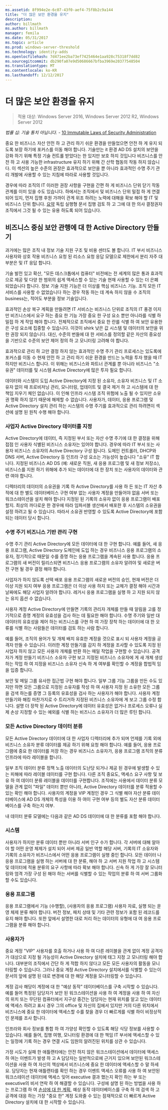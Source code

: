 ```yaml
---
ms.assetid: 8f994e2e-6c07-43f0-aef4-75f8b2c9a144
title: "더 많은 보안 환경을 유지"
description: 
author: billmath
ms.author: billmath
manager: femila
ms.date: 05/31/2017
ms.topic: article
ms.prod: windows-server-threshold
ms.technology: identity-adds
ms.openlocfilehash: 7d471ee2ba73ef7425464e1aa928c75318f7dd82
ms.sourcegitcommit: db290fa07e9d50686667bfba3969e20377548504
ms.translationtype: MT
ms.contentlocale: ko-KR
ms.lasthandoff: 12/12/2017
---
```

# <a name="maintaining-a-more-secure-environment"></a>더 많은 보안 환경을 유지

>적용 대상: Windows Server 2016, Windows Server 2012 R2, Windows Server 2012

*법률 십: 기술 통치 아닙니다.* - [10 Immutable Laws of Security Administration](https://technet.microsoft.com/library/cc722488.aspx)  
  
중요 한 비즈니스 자산 안전 하 고 관리 하기 쉬운 환경을 만들었으면 안전 하 게 유지 되도록 보장 하기에 포커스를 이동 해야 합니다. 기술만는 it 환경 AD DS 설치의 보안을 강화 하기 위해 특정 기술 컨트롤 받았다는 한 있지만 보호 하지 것입니다 비즈니스를 안전 하 고 사용 가능한 infrastructure 유지 하기 위해 간 산학 협동의 작동 하지 않습니다. 이 섹션의 높은 수준의 권장은 효과적으로 보안을 뿐 아니라 효과적인 수명 주기 관리 개발에 사용할 수 있는 지침에 따라로 사용할 것입니다.  
  
경우에 따라 조직의 IT 이러한 권장 사항을 구현을 간편 하 게 비즈니스 단위 닫기 작동 관계를 이미 있을 수도 있습니다. 하에서는 조직에서 및 비즈니스 단위 밀접 하 게 연결 되어 있지, 먼저 집행 후원 가까이 관계 위조 하려는 노력에 대해을 확보 해야 할 IT 및 비즈니스 단위 합니다. [요약](../../../ad-ds/manage/component-updates/Executive-Summary.md) 독립 실행형 문서 집행 검토 하 고 그에 대 한 의사 결정권자 조직에서 그것 될 수 있는 유용 하도록 되어 있습니다.  
  
## <a name="creating-business-centric-security-practices-for-active-directory"></a>비즈니스 중심 보안 관행에 대 한 Active Directory 만들기  
과거에는 많은 조직 내 정보 기술 지원 구조 및 비용 센터도 볼 합니다. IT 부서 비즈니스 사용자와 상호 작용 비즈니스 요청 된 리소스 요청 응답 모델으로 제한에서 분리 자주 대부분은 및 IT 응답 합니다.  
  
기술 발전 있고 확산, "모든 데스크톱에서 컴퓨터" 비전에는 전 세계의 많은 통과 효과적으로 제공 및 다양 한 범위의 쉽게 액세스할 수 있는 기술 현재 사용할 수 있는 더 은폐 되었습니다 합니다. 정보 기술 지원 기능은 더 이상를 핵심 비즈니스 기능. 조직 모든 IT 서비스를 사용할 수 없었습니다 하는 경우 작동 하는 데 계속 하지 않을 수 조직의 business는, 적어도 부분을 정보 기술입니다.  
  
효과적인 손상 복구 계획을 만들려면 IT 서비스는 비즈니스 단위로 조직의 IT 풍경 이지만 비즈니스에서 요구 하는 중요 한 기능 가장 중요 한 구성 요소 뿐만 아니라를 식별 하 밀접 하 게 작업 해야 합니다. 전체적으로 조직에서 중요 한 란를 식별 하 여 보안 유용한은 구성 요소에 집중할 수 있습니다. 이것이 shirk 낮은 값 시스템 및 데이터의 보안을 위한 권장 되지 않습니다. 대신, 수준의 번들에 대 한 서비스를 정의할 같은 자산의 중요성을 기반으로 수준의 보안 제어 정의 하 고 모니터링 고려해 야 합니다.  
  
효과적으로 관리 하 고만 결정 하지 않는 효과적인 수명 주기 관리 프로세스는 있도록에 포커스를 이동 수 현재 안전 하 고 관리 하기 쉬운 환경을 만드는 노력을 투자 했을 때 IT 하지만 비즈니스 합니다. 이 위해는 비즈니스와 파트너 관계를 뿐 아니라 비즈니스 "소유권" 데이터를 및 시스템 Active Directory에 많은 투자 필요 합니다.  
  
데이터와 시스템이 도입 Active Directory에 지정 된 소유자, 소유자 비즈니스 및 IT 소유자 없이 때 프로비저닝 관리, 모니터링, 업데이트 및 결국 제거 하 고 시스템에 대 한 책임 지우기 체인 없습니다. 이 인해 인프라 시스템 조직 위험에 노출 될 수 있지만 소유권 명확 하지 않기 때문에 해제할 수 없습니다. 사용자가, 데이터, 응용 프로그램 및 Active Directory 설치 관리 하는 시스템의 수명 주기를 효과적으로 관리 하려면이 섹션에 설명 된 원칙 수행 해야 합니다.  
  
### <a name="assign-a-business-owner-to-active-directory-data"></a>사업자 Active Directory 데이터를 지정  
Active Directory에 데이터, 즉 지정된 부서 또는 자산 수명 주기에 대 한 결정을 위해 접점 인 사용자 식별된 비즈니스 소유자는 있어야 합니다. 경우에 따라 IT 부서 또는 사용자 비즈니스 소유자의 Active Directory 구성 됩니다. 도메인 컨트롤러, DHCP와 DNS 서버, Active Directory 등 인프라 구성 요소는 가능성이 높습니다 "소유" IT 합니다. 지정된 비즈니스 AD DS (예: 새로운 직원, 새 응용 프로그램 및 새 정보 저장소), 비즈니스를 지원 하기 위해에 추가 되는 데이터에 대 한 장치 또는 사용자의 데이터와 관련 여야 합니다.  
  
디렉터리의 데이터의 소유권을 기록 하 Active Directory를 사용 하 든 또는 IT 자산 추적에 대 한 별도 데이터베이스 구현 여부 없는 사용자 계정을 만들어야 없음 서버 또는 워크스테이션을 설치 해야 합니다 지정된 된 기록의 소유자 없이 응용 프로그램이 배포할지. 최상의 까다로운 한 경우에 따라 임파서블 생산에서 배포한 후 시스템의 소유권을 설정 하려고 될 수 있습니다. 따라서 소유권 반영할 수 있도록 Active Directory에 포함 되는 데이터 당시 합니다.  
  
### <a name="implement-business-driven-lifecycle-management"></a>수명 주기 비즈니스 기반 관리 구현  
수명 주기 관리 Active Directory에 모든 데이터에 대 한 구현 합니다. 예를 들어, 새 응용 프로그램, Active Directory 도메인에 도입 하는 경우 비즈니스 응용 프로그램의 소유자, 정기적으로 때문일 수를 증명 하는 응용 프로그램을 계속된 사용 합니다. 응용 프로그램의 새 버전이 릴리스되면 비즈니스 응용 프로그램의 소유자 알려야 및 새로운 버전 구현 될 경우 결정 해야 합니다.  
  
사업자가 하지 않도록 선택 배포 응용 프로그램의 새로운 버전의 승인, 현재 버전은 더 이상 지원 되지 여부 응용 프로그램은 더 이상 사용 하지 또는 교체가 결정 해야 시간과 날짜에도 해당 사업자 알려야 합니다. 레거시 응용 프로그램을 실행 하 고 지원 되지 않는 유지 옵션 수 없습니다.  
  
사용자 계정 Active Directory에 만들면 기록의 관리자 개체를 만들 때 알림을 고를 정기적으로 증명 계정의 유효성을 검사 하는 데 필요한 해야 합니다. 수명 주기와 일반 대 데이터의 유효성을 제어 하는 비즈니스를 구현 하 여 가장 장착 하는 데이터에 대 한 오류를 식별 하는 사람들은 데이터를 검토 하는 사람 합니다.  
  
예를 들어, 조직의 용어가 및 개체 배치 유효한 계정을 것으로 표시 되 사용자 계정을 공격자 만들 수 있습니다. 이러한 계정 만들기를 감지 하 계정을 조사할 수 있도록 지정 된 사업자 하지 않고 모든 사용자 개체를 반환 하는 매일 작업을 구현할 수 있습니다. 공격자가 계정 만들기 비즈니스 소유자 구현 보고 지정된 비즈니스 소유자에 게 새 개체 생성 하는 작업 하 여 지정을 비즈니스 소유자 신속 하 게 여부를 확인할 수 계정을 합법적 임을 입증 합니다.  
  
보안 및 메일 그룹 유사한 접근법 구현 해야 합니다. 일부 그룹 기능 그룹을 만든 수도 있지만 하면 모든 그룹으로 지정된 소유자를 작성 하 여 사용자 지정 된 소유한 모든 그룹을 검색 하는를 증명 그 등록의 유효성을 검사 하는 사용자가 해야 합니다. 사용자 계정 만들기와 해킹 마찬가지로 수 트리거하 지정된 비즈니스 소유자에 게 보고 그룹 수정 합니다. 설명 더 장착 된 Active Directory에 데이터 유효성은 없거나 프로세스 오류나 실제 손상 지정할 수 있는 예외를 식별 하는 비즈니스 소유자가 더 많은 루틴 합니다.  
  
### <a name="classify-all-active-directory-data"></a>모든 Active Directory 데이터 분류  
모든 Active Directory 데이터에 대 한 사업자 디렉터리에 추가 되며 언제를 기록 외에 비즈니스 소유자 분류 데이터를 제공 하기 위해 요청 해야 합니다. 예를 들어, 응용 프로그램에 중요 한 데이터를 저장 하는 경우 비즈니스 소유자가, 응용 프로그램 조직의 분류 인프라에 따라 레이블을 합니다.  
  
일부 조직 데이터 분류 정책 노출 데이터의 도난당 되거나 제공 된 경우에 발생할 수 있는 피해에 따라 레이블 데이터를 구현 합니다. 다른 조직 중요도, 액세스 요구 사항 및 보유 하 여 데이터 분류 레이블을 데이터를 구현합니다. 조직에는 사용에서 데이터 분류 모델을 관계 없이 "파일" 데이터 뿐만 아니라, Active Directory 데이터를 분류 적용할 수 있는 확인 해야 합니다. 사용자의 계정을 VIP 계정인 경우 그 식별 해야 자산 분류 데이터베이스에 AD DS 개체의 특성을 이용 하 여이 구현 여부 등의 별도 자산 분류 데이터베이스를 구축 하는지 여부.  
  
내 데이터 분류 모델에는 다음과 같은 AD DS 데이터에 대 한 분류를 포함 해야 합니다.  
  
### <a name="systems"></a>시스템  
사용자가 하지만 분류 데이터 뿐만 아니라 서버 인구 수가 합니다. 각 서버에 대해 알아야 할 어떤 운영 체제가 설치 되어 서버 제공 일반 역할 해당 서버, 기록의 IT 소유자와 기록의 소유자가 비즈니스에서 어떤 응용 프로그램이 실행 중인 합니다. 모든 데이터 나 응용 프로그램을 실행 하는 서버에 대 한 분류, 해야 하 고 서버 지원 작업 하 고 시스템 및 데이터에 적용 분류의 요구 사항에 따라 확보 해야 합니다. 신속 하 게 가장 잘 모니터링와 엄격 가장 구성 된 해야 하는 서버를 식별할 수 있는 작업의 분류 하 여 서버 그룹화 할 수도 있습니다.  
  
### <a name="applications"></a>응용 프로그램  
응용 프로그램에서 기능 (수행할), (사용자의 응용 프로그램) 사용자 자료, 실행 되는 운영 체제 분류 해야 합니다. 버전 정보, 패치 상태 및 기타 관련 정보가 포함 된 레코드를 유지 해야 합니다. 또한 앞에서 설명한 대로 처리 하는 데이터의 유형에 대 여 응용 프로그램을 분류 해야 합니다.  
  
### <a name="users"></a>사용자가  
중요 계정 "VIP" 사용자를 호출 하거나 사용 하 여 다른 레이블을 관계 없이 계정 공격자가 대상으로 지정 될 가능성이 Active Directory 설치에 태그 지정 고 모니터링 해야 합니다. 대부분의 조직에서 간단 하 게 적합 하지 않다고 모든 모든 사용자의 활동을 모니터링할 수 있습니다. 그러나 중요 계정 Active Directory 설치에서를 식별할 수 있는이 문서의 앞에 설명 된 대로 변경에 대 한 해당 계정을 모니터링할 수 있습니다.  
  
계정 감사 해당이 계정에 대 한 "예상 동작" 데이터베이스를 구축 시작할 수 있습니다. 예를 들어 특정된 담당자가 보안 된 워크스테이션을 사용 하 여 계정을 사용 하 여 자신의 위치 또는 무단된 컴퓨터에서 지구상 중간는 담당자는 현재 위치를 알고 있는 데이터에 액세스 하려고 표시 경우 그의 office 및 자신의 집에서 있지만 거의 다른 위치에서 비즈니스에 중요 한 데이터에 액세스할 수를 찾을 경우 더 빠르게를 식별 하이 비정상적인 문제를 조사 합니다.  
  
인프라와 회사 정보를 통합 하 여 가양성 확인할 수 있도록 해당 식당 정보를 사용할 수 있습니다. 예를 들어, 집행 여행, 모니터링 환경에 대 한 책임 IT 부서에 액세스할 수 있는 일정에 기록 하는 경우 연결 시도 임원의 알려진된 위치를 상관 수 있습니다.  
  
가정 시도가 실패 한 애틀랜타에는 안전 하지 않은 워크스테이션에서 데이터에 액세스 하 여는 이벤트가 발생 하 고 A 담당자는 일반적으로에 근거지 있으며 보안된 워크스테이션을 사용 하 여 자신의 책상에서 비즈니스에 중요 한 데이터에 액세스할 수 말 하세요. 담당자는 현재 애틀랜타를 확인 하는 경우 이벤트 액세스 오류를 사용 하 여 보안된 워크스테이션 데이터에 액세스 잊어 executive 결과 했는지 확인 하는 부 또는 executive의 비서 연락 하 여 해결할 수 있습니다. 구성에 설명 된 하는 방법을 사용 하는 프로그램 하 여 [손상에 대 한 계획](../../../ad-ds/plan/security-best-practices/Planning-for-Compromise.md), 예상 동작 데이터베이스를 구축 하 여 검색 하 고 공격에 대응 하는 가장 "중요 한" 계정 도와줄 수 있는 잠재적으로 더 빠르게 Active Directory 설치에 대 한 시작할 수 있습니다.  
  


